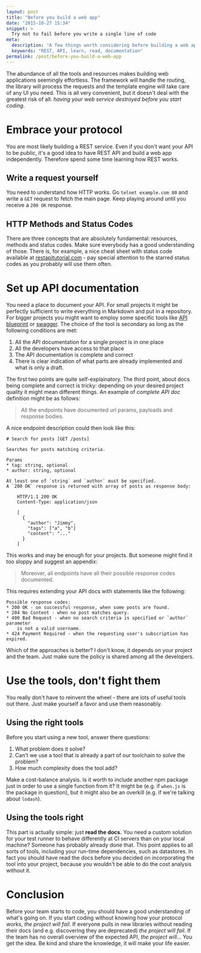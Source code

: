```yaml
---
layout: post
title: "Before you build a web app"
date: "2015-10-27 15:34"
snippet: >
  Try not to fail before you write a single line of code
meta:
  description: "A few things worth considering before building a web app"
  keywords: "REST, API, learn, read, documentation"
permalink: /post/before-you-build-a-web-app
---
```


The abundance of all the tools and resources makes building web applications
seemingly effortless. The framework will handle the routing, the library
will process the requests and the template engine will take care of
any UI you need. This is all very convenient, but it doesn't deal
with the greatest risk of all: *having your web service destroyed
before you start coding*.

# Embrace your protocol
You are most likely building a REST service.
Even if you don't want your API to be public, it's a good idea
to have REST API and build a web app independently. Therefore spend
some time learning how REST works.

## Write a request yourself
You need to understand how HTTP works. Go `telnet example.com 80` and
write a `GET` request to fetch the main page. Keep playing around until
you receive a `200 OK` response.

## HTTP Methods and Status Codes
There are three concepts that are absolutely fundamental: resources, methods and
status codes. Make sure everybody has a good understanding of those.
There is, for example, a nice cheat sheet with status code available
at [restapitutorial.com](http://www.restapitutorial.com/httpstatuscodes.html) -
pay special attention to the starred status codes as you probably will use
them often.

# Set up API documentation
You need a place to document your API. For small projects it might be
perfectly sufficient to write everything in Markdown and put in a repository.
For bigger projects you might want to employ some specific tools like
[API blueprint](apiblueprint.org) or [swagger](swagger.io). The choice of the
tool is secondary as long as the following conditions are met:

1. All the API documentation for a single project is in one place
2. All the developers have access to that place
3. The API documentation is complete and correct
4. There is clear indication of what parts are already implemented and
    what is only a draft.

The first two points are quite self-explainatory. The third point,
about docs being complete and correct is tricky: depending on your
desired project quality it might mean different things. An example
of *complete API doc* definition might be as follows:

> All the endpoints have documented url params, payloads and response bodies.

A nice endpoint description could then look like this:

```
# Search for posts [GET /posts]

Searches for posts matching criteria.

Params
* tag: string, optional
* author: string, optional

At least one of `string` and `author` must be specified.
A `200 OK` response is returned with array of posts as response body:

    HTTP/1.1 200 OK
    Content-Type: application/json

    [
      {
        "author": "Jimmy",
        "tags": ["a", "b"]
        "content": "..."
      }
    ]  
```


This works and may be enough for your projects. But someone might
find it too sloppy and suggest an appendix:

> Moreover, all endpoints have all their possible response codes documented.

This requires extending your API docs with statements like the following:

```
Possible response codes:
* 200 OK - on successful response, when some posts are found.
* 204 No Content - when no post matches query.
* 400 Bad Request - when no search criteria is specified or `author` parameter
    is not a valid username.
* 424 Payment Required - when the requesting user's subscription has expired.
```

Which of the approaches is better? I don't know, it depends on your project
and the team. Just make sure the policy is shared among all the developers.

# Use the tools, don't fight them
You really don't have to reinvent the wheel - there are lots
of useful tools out there. Just make yourself a favor and use them reasonably.

## Using the right tools
Before you start using a new tool, answer there questions:

1. What problem does it solve?
2. Can't we use a tool that is already a part of our toolchain to solve the problem?
3. How much complexity does the tool add?

Make a cost-balance analysis. Is it worth to include another npm package just
in order to use a single function from it? It might be (e.g. if `when.js` is
the package in question), but it might also be an overkill (e.g. if
we're talking about `lodash`).

## Using the tools right
This part is actually simple: just **read the docs.**
You need a custom solution for your test runner to behave differently at
CI servers than on your local machine? Someone has probably already done that.
This point applies to all sorts of tools, including your run-time dependencies,
such as datastores. In fact you should have read the docs before you
decided on incorporating the tool into your project, because you
wouldn't be able to do the cost analysis without it.

# Conclusion
Before your team starts to code, you should have a good understanding of
what's going on. If you start coding without knowing how your protocol works,
*the project will fail*. If everyone pulls in new libraries without
reading their docs (and e.g. discovering they are deprecated) *the project
will fail*. If the team has no overall overview of the expected API,
*the project will...* You get the idea. Be kind and
share the knowledge, it will make your life easier.
